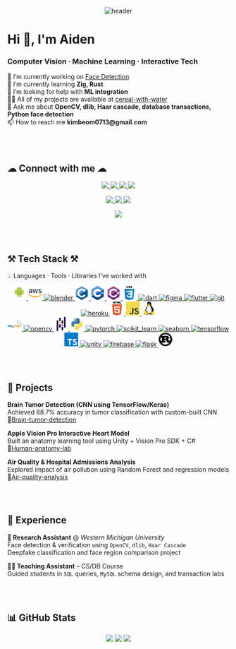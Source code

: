 <p align="center">
  <img src="https://capsule-render.vercel.app/api?type=waving&color=ccffcc&height=300&section=header&text=Welcome&fontSize=90&animation=fadeIn&fontAlignY=38&desc=cereal-with-water's%20GitHub%20Profile&descAlignY=51&descAlign=62&fontColor=ffffff" alt="header"/>
</p>

<h1 align="left">Hi 👋, I'm Aiden</h1>
<h3 align="left">Computer Vision · Machine Learning · Interactive Tech</h3>

<p align="left">
  🔭 I’m currently working on <a href="https://github.com/cereal-with-water/Face-Detection">Face Detection</a><br/>
  🌱 I’m currently learning <b>Zig, Rust</b><br/>
  🤝 I’m looking for help with <b>ML integration</b><br/>
  👨‍💻 All of my projects are available at <a href="https://github.com/cereal-with-water">cereal-with-water</a><br/>
  💬 Ask me about <b>OpenCV, dlib, Haar cascade, database transactions, Python face detection</b><br/>
  📫 How to reach me <b>kimbeom0713@gmail.com</b>
</p>
<br><br>




<h2 align="left">☁ Connect with me ☁</h2>

<p align="center">
  <a href="https://www.linkedin.com/in/aiden-kim-531107249/" target="_blank">
    <img src="https://img.shields.io/badge/LinkedIn-0A66C2?style=flat-square&logo=linkedin&logoColor=white"/>
  </a>
  <a href="https://hashnode.com/@cerealwithwater" target="_blank">
  <img src="https://img.shields.io/badge/hashnode-2962FF?style=flat-square&logo=hashnode&logoColor=white"/>
  </a>
  
  <a href="https://nedia-2c9.tistory.com/" target="_blank">
  <img src="https://img.shields.io/badge/Tistory-FF5A00?style=flat-square&logo=tistory&logoColor=white"/>
  </a>
  <a href="https://www.instagram.com/aidenkm_/" target="_blank">
    <img src="https://img.shields.io/badge/Instagram-E4405F?style=flat-square&logo=instagram&logoColor=white"/>
  </a>
</p>

<p align="center">
  <a href="https://dev.to/cerealwithwater" target="_blank">
    <img src="https://img.shields.io/badge/Dev.to-0A0A0A?style=flat-square&logo=dev.to&logoColor=white"/>
  </a>
  <a href="https://kaggle.com/f1d89a" target="_blank">
    <img src="https://img.shields.io/badge/Kaggle-20BEFF?style=flat-square&logo=kaggle&logoColor=white"/>
  </a>
  <a href="https://www.leetcode.com/nomoreerror" target="_blank">
    <img src="https://img.shields.io/badge/LeetCode-FFA116?style=flat-square&logo=leetcode&logoColor=white"/>
  </a>
</p>



<p align="center">
  <img src="https://visitor-badge.laobi.icu/badge?page_id=cereal-with-water.cereal-with-water" />
</p>
<br><br>



<h2 align="left">⚒ Tech Stack ⚒</h2>
<p align="left">💡 Languages · Tools · Libraries I’ve worked with</p>

<p align="center">
    <a href="https://developer.android.com" target="_blank" rel="noreferrer"> <img src="https://raw.githubusercontent.com/devicons/devicon/master/icons/android/android-original-wordmark.svg" alt="android" width="32" height="32"/> </a> <a href="https://aws.amazon.com" target="_blank" rel="noreferrer"> <img src="https://raw.githubusercontent.com/devicons/devicon/master/icons/amazonwebservices/amazonwebservices-original-wordmark.svg" alt="aws" width="32" height="32"/> </a> <a href="https://www.blender.org/" target="_blank" rel="noreferrer"> <img src="https://download.blender.org/branding/community/blender_community_badge_white.svg" alt="blender" width="32" height="32"/> </a> <a href="https://www.cprogramming.com/" target="_blank" rel="noreferrer"> <img src="https://raw.githubusercontent.com/devicons/devicon/master/icons/c/c-original.svg" alt="c" width="32" height="32"/> </a> <a href="https://www.w3schools.com/cpp/" target="_blank" rel="noreferrer"> <img src="https://raw.githubusercontent.com/devicons/devicon/master/icons/cplusplus/cplusplus-original.svg" alt="cplusplus" width="32" height="32"/> </a> <a href="https://www.w3schools.com/cs/" target="_blank" rel="noreferrer"> <img src="https://raw.githubusercontent.com/devicons/devicon/master/icons/csharp/csharp-original.svg" alt="csharp" width="32" height="32"/> </a> <a href="https://www.w3schools.com/css/" target="_blank" rel="noreferrer"> <img src="https://raw.githubusercontent.com/devicons/devicon/master/icons/css3/css3-original-wordmark.svg" alt="css3" width="32" height="32"/> </a> <a href="https://dart.dev" target="_blank" rel="noreferrer"> <img src="https://www.vectorlogo.zone/logos/dartlang/dartlang-icon.svg" alt="dart" width="32" height="32"/> </a> <a href="https://www.figma.com/" target="_blank" rel="noreferrer"> <img src="https://www.vectorlogo.zone/logos/figma/figma-icon.svg" alt="figma" width="32" height="32"/> </a> <a href="https://flutter.dev" target="_blank" rel="noreferrer"> <img src="https://www.vectorlogo.zone/logos/flutterio/flutterio-icon.svg" alt="flutter" width="32" height="32"/> </a> <a href="https://git-scm.com/" target="_blank" rel="noreferrer"> <img src="https://www.vectorlogo.zone/logos/git-scm/git-scm-icon.svg" alt="git" width="32" height="32"/> </a> <a href="https://heroku.com" target="_blank" rel="noreferrer"> <img src="https://www.vectorlogo.zone/logos/heroku/heroku-icon.svg" alt="heroku" width="32" height="32"/> </a> <a href="https://www.w3.org/html/" target="_blank" rel="noreferrer"> <img src="https://raw.githubusercontent.com/devicons/devicon/master/icons/html5/html5-original-wordmark.svg" alt="html5" width="32" height="32"/> </a> <a href="https://developer.mozilla.org/en-US/docs/Web/JavaScript" target="_blank" rel="noreferrer"> <img src="https://raw.githubusercontent.com/devicons/devicon/master/icons/javascript/javascript-original.svg" alt="javascript" width="32" height="32"/> </a> <a href="https://www.linux.org/" target="_blank" rel="noreferrer"> <img src="https://raw.githubusercontent.com/devicons/devicon/master/icons/linux/linux-original.svg" alt="linux" width="32" height="32"/> </a> <a href="https://www.mysql.com/" target="_blank" rel="noreferrer"> <br><img src="https://raw.githubusercontent.com/devicons/devicon/master/icons/mysql/mysql-original-wordmark.svg" alt="mysql" width="32" height="32"/> </a> <a href="https://opencv.org/" target="_blank" rel="noreferrer"> <img src="https://www.vectorlogo.zone/logos/opencv/opencv-icon.svg" alt="opencv" width="32" height="32"/> </a> <a href="https://pandas.pydata.org/" target="_blank" rel="noreferrer"> <img src="https://raw.githubusercontent.com/devicons/devicon/2ae2a900d2f041da66e950e4d48052658d850630/icons/pandas/pandas-original.svg" alt="pandas" width="32" height="32"/> </a> <a href="https://www.python.org" target="_blank" rel="noreferrer"> <img src="https://raw.githubusercontent.com/devicons/devicon/master/icons/python/python-original.svg" alt="python" width="32" height="32"/> </a> <a href="https://pytorch.org/" target="_blank" rel="noreferrer"> <img src="https://www.vectorlogo.zone/logos/pytorch/pytorch-icon.svg" alt="pytorch" width="32" height="32"/> </a> <a href="https://scikit-learn.org/" target="_blank" rel="noreferrer"> <img src="https://upload.wikimedia.org/wikipedia/commons/0/05/Scikit_learn_logo_small.svg" alt="scikit_learn" width="32" height="32"/> </a> <a href="https://seaborn.pydata.org/" target="_blank" rel="noreferrer"> <img src="https://seaborn.pydata.org/_images/logo-mark-lightbg.svg" alt="seaborn" width="32" height="32"/> </a> <a href="https://www.tensorflow.org" target="_blank" rel="noreferrer"> <img src="https://www.vectorlogo.zone/logos/tensorflow/tensorflow-icon.svg" alt="tensorflow" width="32" height="32"/> </a> <a href="https://www.typescriptlang.org/" target="_blank" rel="noreferrer"> <img src="https://raw.githubusercontent.com/devicons/devicon/master/icons/typescript/typescript-original.svg" alt="typescript" width="32" height="32"/> </a> <a href="https://unity.com/" target="_blank" rel="noreferrer"> <img src="https://www.vectorlogo.zone/logos/unity3d/unity3d-icon.svg" alt="unity" width="32" height="32"/> </a> <a href="https://firebase.google.com/" target="_blank" rel="noreferrer"> <img src="https://www.vectorlogo.zone/logos/firebase/firebase-icon.svg" alt="firebase" width="32" height="32"/> </a> <a href="https://flask.palletsprojects.com/" target="_blank" rel="noreferrer"> <img src="https://www.vectorlogo.zone/logos/pocoo_flask/pocoo_flask-icon.svg" alt="flask" width="32" height="32"/> </a> <a href="https://www.rust-lang.org" target="_blank" rel="noreferrer"> <img src="https://raw.githubusercontent.com/devicons/devicon/master/icons/rust/rust-plain.svg" alt="rust" width="32" height="32"/> </a>
</p>
<br><br>


<h2 align="left">🚀 Projects</h2>

<p align="left">
  <b>Brain Tumor Detection (CNN using TensorFlow/Keras)</b><br/>
  Achieved 88.7% accuracy in tumor classification with custom-built CNN<br>
  📁<a href="https://github.com/cereal-with-water/Brain-tumor-Detection" target="_blank">Brain-tumor-detection</a>
</p>

<p align="left">
  <b>Apple Vision Pro Interactive Heart Model</b><br/>
  Built an anatomy learning tool using Unity + Vision Pro SDK + C#<br>
  📁<a href="https://github.com/cereal-with-water/Human-Anatomy-Public" target="_blank">Human-anatomy-lab</a>

</p>

<p align="left">
  <b>Air Quality & Hospital Admissions Analysis</b><br/>
  Explored impact of air pollution using Random Forest and regression models<br>
  📁<a href="https://github.com/cereal-with-water/Hospitality-in-India" target="_blank">Air-quality-analysis</a>
</p>

<br><br>

<h2 align="left">💼 Experience</h2>

<p align="left">
  <b>🔬 Research Assistant</b> @ <i>Western Michigan University</i><br/>
  Face detection & verification using <code>OpenCV</code>, <code>dlib</code>, <code>Haar Cascade</code><br/>
  Deepfake classification and face region comparison project<br/>
  <!--📁 <a href="https://github.com/cereal-with-water/FaceDetection-DeepfakeVerification" target="_blank">FaceDetection-DeepfakeVerification</a>-->
</p>

<p align="left">
  <b>🧑‍🏫 Teaching Assistant</b> – CS/DB Course<br/>
  Guided students in <code>SQL</code> queries, <code>MySQL</code> schema design, and transaction labs<br/>
  <!--📁 <a href="https://github.com/cereal-with-water/DB-Order-Fulfillment" target="_blank">DB-Order-Fulfillment</a>-->
</p>


<br><br>

<h2 align="left">📊 GitHub Stats</h2>
<p align="center">
  <img src="https://github-readme-stats.vercel.app/api?username=cereal-with-water&show_icons=true&theme=tokyonight" height="180"/>
  <img src="https://github-readme-streak-stats.herokuapp.com/?user=cereal-with-water&theme=tokyonight" height="180"/>
  <img src="https://github-readme-stats.vercel.app/api/top-langs?username=cereal-with-water&layout=compact&theme=tokyonight&card_width=350" height="160"/>
</p>




